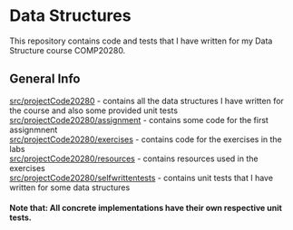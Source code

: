 # Data Structures

This repository contains code and tests that I have written for my Data Structure course COMP20280.

## General Info
[src/projectCode20280](https://github.com/ucd2016comp20010/datastructures-AmplifiedHuman/tree/master/src/projectCode20280) - contains all the data structures I have written for the course and also some provided unit tests
[src/projectCode20280/assignment](https://github.com/ucd2016comp20010/datastructures-AmplifiedHuman/tree/master/src/projectCode20280/assignment) - contains some code for the first assignmnent  
[src/projectCode20280/exercises](https://github.com/ucd2016comp20010/datastructures-AmplifiedHuman/tree/master/src/projectCode20280/exercises) - contains code for the exercises in the labs  
[src/projectCode20280/resources](https://github.com/ucd2016comp20010/datastructures-AmplifiedHuman/tree/master/src/projectCode20280/resources) - contains resources used in the exercises  
[src/projectCode20280/selfwrittentests](https://github.com/ucd2016comp20010/datastructures-AmplifiedHuman/tree/master/src/projectCode20280/selfwrittentests) - contains unit tests that I have written for some data structures

#### Note that: All concrete implementations have their own respective unit tests.


